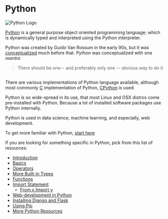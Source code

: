 # Python

![Python Logo](https://cloud.githubusercontent.com/assets/5607371/13463975/cc18b26e-e0b4-11e5-8a52-e1123a8871b6.png)

[Python](https://www.python.org/) is a general purpose object oriented programming language; which is dynamically typed and interpreted using the Python interpreter.

Python was created by Guido Van Rossum in the early 90s, but it was [conceptualized](https://en.wikipedia.org/wiki/History_of_Python) much before that. Python was conceptualized with one _mantra_

> There should be one-- and preferably only one -- obvious way to do it

##  

There are various implementations of Python language available, although most commonly [C](https://en.wikipedia.org/wiki/C_(programming_language)) implementation of Python, [CPython](https://github.com/python/cpython) is used.

Python is so wide-spread in its use, that most Linux and OSX distros come pre-installed with Python. Because a lot of installed software packages use Python internally.

Python is used in data science, machine learning, and especially, web development.

To get more familiar with Python, [start here](Python-Introduction)

If you are looking for something specific in Python, pick from this list of resources:

- [Introduction](https://github.com/freeCodeCamp/wiki/blob/master/deprecated%20wiki/Python-Introduction.md)
- [Basics](https://github.com/freeCodeCamp/wiki/blob/master/deprecated%20wiki/Python-Basics.md)
- [Operators](https://github.com/freeCodeCamp/wiki/blob/master/deprecated%20wiki/Python-Operators.md)
- [More Built-in Types](https://github.com/freeCodeCamp/wiki/blob/master/deprecated%20wiki/Python-More-Builtin-Types.md)
- [Functions](https://github.com/freeCodeCamp/wiki/blob/master/deprecated%20wiki/Python-Functions.md)
- [Import Statement](https://github.com/freeCodeCamp/wiki/blob/master/deprecated%20wiki/Python-Import-Statements.md)
  - [From x Import y](https://github.com/freeCodeCamp/wiki/blob/master/deprecated%20wiki/Python-From-X-Import-Y.md)
- [Web-development in Python](https://github.com/freeCodeCamp/wiki/blob/master/deprecated%20wiki/Web-Development-in-Python.md)
- [Installing Django and Flask](https://github.com/freeCodeCamp/wiki/blob/master/deprecated%20wiki/Install-Django-Flask.md)
- [Using Pip](https://github.com/freeCodeCamp/wiki/blob/master/deprecated%20wiki/Python-Using-Pip.md)
- [More Python Resources](https://github.com/freeCodeCamp/wiki/blob/master/deprecated%20wiki/Python-Resources.md)


